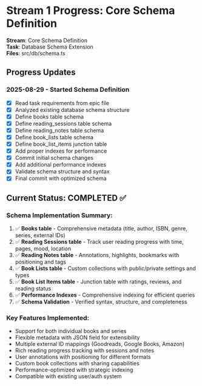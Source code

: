 # Stream 1 Progress: Core Schema Definition

**Stream**: Core Schema Definition  
**Task**: Database Schema Extension  
**Files**: src/db/schema.ts

## Progress Updates

### 2025-08-29 - Started Schema Definition
- [x] Read task requirements from epic file
- [x] Analyzed existing database schema structure
- [x] Define books table schema
- [x] Define reading_sessions table schema  
- [x] Define reading_notes table schema
- [x] Define book_lists table schema
- [x] Define book_list_items junction table
- [x] Add proper indexes for performance
- [x] Commit initial schema changes
- [x] Add additional performance indexes
- [x] Validate schema structure and syntax
- [x] Final commit with optimized schema

## Current Status: COMPLETED ✅

### Schema Implementation Summary:
1. ✅ **Books table** - Comprehensive metadata (title, author, ISBN, genre, series, external IDs)
2. ✅ **Reading Sessions table** - Track user reading progress with time, pages, mood, location
3. ✅ **Reading Notes table** - Annotations, highlights, bookmarks with positioning and tags
4. ✅ **Book Lists table** - Custom collections with public/private settings and types
5. ✅ **Book List Items table** - Junction table with ratings, reviews, and reading status
6. ✅ **Performance Indexes** - Comprehensive indexing for efficient queries
7. ✅ **Schema Validation** - Verified syntax, structure, and completeness

### Key Features Implemented:
- Support for both individual books and series
- Flexible metadata with JSON field for extensibility
- Multiple external ID mappings (Goodreads, Google Books, Amazon)
- Rich reading progress tracking with sessions and notes
- User annotations with positioning for different formats
- Custom book collections with sharing capabilities
- Performance-optimized with strategic indexing
- Compatible with existing user/auth system